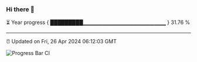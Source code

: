 ### Hi there 👋

⏳ Year progress { █████████▁▁▁▁▁▁▁▁▁▁▁▁▁▁▁▁▁▁▁▁▁ } 31.76 %

---

⏰ Updated on Fri, 26 Apr 2024 06:12:03 GMT

![Progress Bar CI](https://github.com/Shyam-Makwana/GitHub-Actions-Demo/workflows/Progress%20Bar%20CI/badge.svg)

